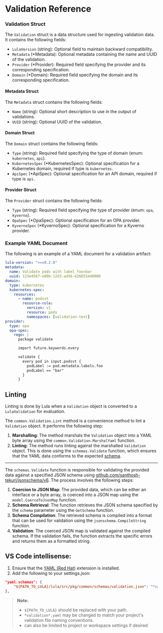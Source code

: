 # Validation Reference

### Validation Struct

The `Validation` struct is a data structure used for ingesting validation data. It contains the following fields:

- `LulaVersion` (string): Optional field to maintain backward compatibility.
- `Metadata` (*Metadata): Optional metadata containing the name and UUID of the validation.
- `Provider` (*Provider): Required field specifying the provider and its corresponding specification.
- `Domain` (*Domain): Required field specifying the domain and its corresponding specification.

#### Metadata Struct

The `Metadata` struct contains the following fields:

- `Name` (string): Optional short description to use in the output of validations.
- `UUID` (string): Optional UUID of the validation.

#### Domain Struct

The `Domain` struct contains the following fields:

- `Type` (string): Required field specifying the type of domain (enum: `kubernetes`, `api`).
- `KubernetesSpec` (*KubernetesSpec): Optional specification for a Kubernetes domain, required if type is `kubernetes`.
- `ApiSpec` (*ApiSpec): Optional specification for an API domain, required if type is `api`.

#### Provider Struct

The `Provider` struct contains the following fields:

- `Type` (string): Required field specifying the type of provider (enum: `opa`, `kyverno`).
- `OpaSpec` (*OpaSpec): Optional specification for an OPA provider.
- `KyvernoSpec` (*KyvernoSpec): Optional specification for a Kyverno provider.

### Example YAML Document

The following is an example of a YAML document for a validation artifact:
```yaml
lula-version: ">=v0.2.0"
metadata:
  name: Validate pods with label foo=bar
  uuid: 123e4567-e89b-12d3-a456-426655440000
domain:
  type: kubernetes
  kubernetes-spec:
    resources:
      - name: podsvt
        resource-rule:
          version: v1
          resource: pods
          namespaces: [validation-test]
provider:
  type: opa
  opa-spec:
    rego: |
      package validate

      import future.keywords.every

      validate {
        every pod in input.podsvt {
          podLabel := pod.metadata.labels.foo
          podLabel == "bar"
        }
      }
```
## Linting
Linting is done by Lula when a `Validation` object is converted to a `LulaValidation` for evaluation.

The `common.Validation.Lint` method is a convenience method to lint a `Validation` object. It performs the following step:

1. **Marshalling**: The method marshals the `Validation` object into a YAML byte array using the `common.Validation.MarshalYaml` function.
2. **Linting**: The method runs linting against the marshalled `Validation` object. This is done using the `schemas.Validate` function, which ensures that the YAML data conforms to the expected [schema](../../src/pkg/common/schemas/validation.json).

___
The `schemas.Validate` function is responsible for validating the provided data against a specified JSON schema using [github.com/santhosh-tekuri/jsonschema/v6](https://github.com/santhosh-tekuri/jsonschema). The process involves the following steps:

1. **Coercion to JSON Map**: The provided data, which can be either an interface or a byte array, is coerced into a JSON map using the `model.CoerceToJsonMap` function.
2. **Schema Retrieval**: The function retrieves the JSON schema specified by the `schema` parameter using the `GetSchema` function.
3. **Schema Compilation**: The retrieved schema is compiled into a format that can be used for validation using the `jsonschema.CompileString` function.
4. **Validation**: The coerced JSON map is validated against the compiled schema. If the validation fails, the function extracts the specific errors and returns them as a formatted string.

## VS Code intellisense:
1. Ensure that the [YAML (Red Hat)](https://marketplace.visualstudio.com/items?itemName=redhat.vscode-yaml) extension is installed.
2. Add the following to your settings.json:
```json
"yaml.schemas": {
    "${PATH_TO_LULA}/lula/src/pkg/common/schemas/validation.json": "*validation*.yaml"
},
```


> **Note:**
> - `${PATH_TO_LULA}` should be replaced with your path.
> - `*validation*.yaml` may be changed to match your project's validation file naming conventions.
> - can also be limited to project or workspace settings if desired 